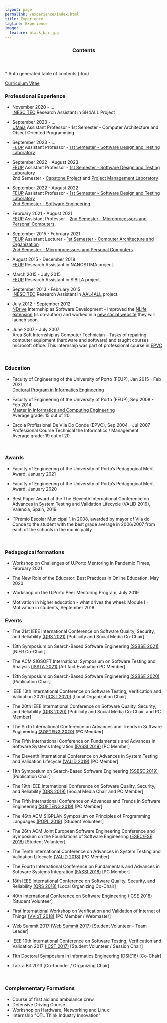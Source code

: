 ```yaml
---
layout: page
permalink: /experience/index.html
title: Experience
tagline: Experience
image:
  feature: black_bar.jpg
---
```


<section id="table-of-contents" class="toc">
  <header>
    <h3>Contents</h3>
  </header>
<div id="drawer" markdown="1">
*  Auto generated table of contents
{:toc}
</div> 
</section><!-- /#table-of-contents -->


<a href="cv.pdf"><i class="icon-pdf"></i> Curriculum Vitae</a>



### Professional Experience


* November 2020 - ... <br/>
[INESC TEC](http://www.inescporto.pt/) Research Assistant in SH4ALL Project


* September 2023 - ...  <br/>
[UMaia](http://www.umaia.pt/) Assistant Professor - 1st Semester - Computer Architecture and Object Oriented Programming

* September 2023 - ...  <br/>
[FEUP](http://www.fe.up.pt/) Assistant Professor - [1st Semester - Software Design and Testing Laboratory](https://sigarra.up.pt/feup/pt/ucurr_geral.ficha_uc_view?pv_ocorrencia_id=501676)

* September 2022 - August 2023  <br/>
[FEUP](http://www.fe.up.pt/) Assistant Professor - [1st Semester - Software Design and Testing Laboratory](https://sigarra.up.pt/feup/pt/ucurr_geral.ficha_uc_view?pv_ocorrencia_id=501676) <br/> 2nd Semester - [Capstone Project](https://sigarra.up.pt/feup/en/UCURR_GERAL.FICHA_UC_VIEW?pv_ocorrencia_id=501692) and [Project Management Laboratory](https://sigarra.up.pt/feup/en/UCURR_GERAL.FICHA_UC_VIEW?pv_ocorrencia_id=501936)


* September 2022 - August 2022  <br/>
[FEUP](http://www.fe.up.pt/) Assistant Professor - [1st Semester - Software Design and Testing Laboratory](https://sigarra.up.pt/feup/en/UCURR_GERAL.FICHA_UC_VIEW?pv_ocorrencia_id=484407) <br/> [2nd Semester - Software Engineering](https://sigarra.up.pt/feup/en/UCURR_GERAL.FICHA_UC_VIEW?pv_ocorrencia_id=484425). 


* February 2021 - August 2021  <br/>
[FEUP](http://www.fe.up.pt/) Assistant Professor - [2nd Semester - Microprocessors and Personal Computers](https://sigarra.up.pt/feup/en/UCURR_GERAL.FICHA_UC_VIEW?pv_ocorrencia_id=459469). 

* September 2015 - February 2021 <br/>
[FEUP](http://www.fe.up.pt/) Assistant Lecturer - [1st Semester - Computer Architecture and Organization](https://sigarra.up.pt/feup/en/UCURR_GERAL.FICHA_UC_VIEW?pv_ocorrencia_id=368691) <br/> [2nd Semester - Microprocessors and Personal Computers](https://sigarra.up.pt/feup/en/UCURR_GERAL.FICHA_UC_VIEW?pv_ocorrencia_id=459469). 

* August 2015 - December 2018 <br/>
[FEUP](http://www.fe.up.pt/) Research Assistant in NANOSTIMA project. 

* March 2015 - July 2015 <br/>
[FEUP](http://www.fe.up.pt/) Research Assistant in SIBILA project. 

* September 2013 - February 2015 <br/>
[INESC TEC](http://www.inescporto.pt/) Research Assistant in  [AAL4ALL](http://www.aal4all.org) project. 

* July 2012 - September 2012 <br/>
[NDrive](http://www.ndrive.com) Internship as Software Development - Improved the [NLife extension](https://chrome.google.com/webstore/detail/nlife/iokmohhpmkdchcmibndkndcpbdlkocon) (is co-author) and worked in a [new social website](http://nlife.ndrive.com) they will launch soon.

* June 2007 - July 2007 <br/>
Área Soft Internship as Computer Technician -  Tasks of repairing computer equipment (hardware and software) and taught courses microsoft office. This internship was part of professional course in [EPVC](http://www.epviladoconde.com)


<br/>

### Education

* Faculty of Engineering of the University of Porto (FEUP), Jan 2015 - Feb 2021 <br/>
[Doctoral Program in Informatics Engineering](https://sigarra.up.pt/feup/en/CUR_GERAL.CUR_VIEW?pv_curso_id=679&pv_ano_lectivo=2015&pv_origem=CUR) 

* Faculty of Engineering of the University of Porto (FEUP), Sep 2008 - Feb 2014 <br/>
[Master in Informatics and Computing Engineering](http://sigarra.up.pt/feup/en/cur_geral.cur_view?pv_ano_lectivo=2013&pv_origem=CUR&pv_tipo_cur_sigla=MI&pv_curso_id=742) <br/>
Average grade: 15 out of 20

* Escola Profissional De Vila Do Conde (EPVC), Sep 2004 - Jul 2007 <br/>
Professional Course Technical the Informatics / Management<br/>
Average grade: 19 out of 20


<br/>


### Awards

* Faculty of Engineering of the University of Porto’s Pedagogical Merit Award, January 2021

* Faculty of Engineering of the University of Porto’s Pedagogical Merit Award, January 2020

* Best Paper Award at the The Eleventh International Conference on Advances in System Testing and Validation Lifecycle (VALID 2019), Valencia, Spain, 2019

* ``Prémio Escolar Municipal'', in 2008, awarded by mayor of Vila do Conde to the student with the best grade average in 2006/2007 from each of the schools in the municipality.



<br/>


### Pedagogical formations

* Workshop on Challenges of U.Porto Mentoring in Pandemic Times, February 2021

* The New Role of the Educator: Best Practices in Online Education, May 2020

* Workshop on the U.Porto Peer Mentoring Program, July 2019

* Motivation in higher education - what drives the wheel: Module I - Motivation in students, September 2018


### Events

* The 21st IEEE International Conference on Software Quality, Security, and Reliability [(QRS 2021)](https://qrs21.techconf.org/) [Publicity and Social Media Co-Chair]

* 13th Symposium on Search-Based Software Engineering [(SSBSE 2021)](https://conf.researchr.org/home/ssbse-2021) [NIER Co-Chair]

* The ACM SIGSOFT International Symposium on Software Testing and Analysis [(ISSTA 2021)](https://conf.researchr.org/home/issta-2021) [Artifact Evaluation PC Member]

* 12th Symposium on Search-Based Software Engineering [(SSBSE 2020)](http://ssbse2020.di.uniba.it/) [Publication Chair]

* IEEE 13th International Conference on Software Testing, Verification and Validation 2020 [(ICST 2020)](https://www.icst2020.info/home/icst-2020) [Local Organization Chair]

* The 20th IEEE International Conference on Software Quality, Security, and Reliability [(QRS 2020)](https://qrs120.techconf.org/) [Publicity and Social Media Co-Chair, and PC Member]

* The Sixth International Conference on Advances and Trends in Software Engineering [(SOFTENG 2020)](https://www.iaria.org/conferences2020/SOFTENG20.html) [PC Member]

* The Fifth International Conference on Fundamentals and Advances in Software Systems Integration [(FASSI 2019)](http://www.iaria.org/conferences2019/FASSI19.html) [PC Member]

* The Eleventh International Conference on Advances in System Testing and Validation Lifecycle [(VALID 2019)](http://www.iaria.org/conferences2019/VALID19.html) [PC Member]

* 11th Symposium on Search-Based Software Engineering [(SSBSE 2019)](http://ssbse19.mines-albi.fr/) [Publication Chair]

* The 19th IEEE International Conference on Software Quality, Security, and Reliability [(QRS 2019)](https://qrs19.techconf.org/) [Social Media Chair and PC Member]

* The Fifth International Conference on Advances and Trends in Software Engineering [(SOFTENG 2019)](https://www.iaria.org/conferences2019/ComSOFTENG19.html) [PC Member]

* The 46th ACM SIGPLAN Symposium on Principles of Programming Languages [(POPL 2019)](https://popl19.sigplan.org/) [Student Volunteer]

* The 26th ACM Joint European Software Engineering Conference and Symposium on the Foundations of Software Engineering [(ESEC/FSE 2018)](https://2018.fseconference.org/home) [Student Volunteer]

* The Tenth International Conference on Advances in System Testing and Validation Lifecycle [(VALID 2018)](http://www.iaria.org/conferences2018/RegistrationVALID18.html) [PC Member]

* The Fourth International Conference on Fundamentals and Advances in Software Systems Integration [(FASSI 2018)](https://www.iaria.org/conferences2018/ComFASSI18.html) [PC Member]

* 18th IEEE International Conference on Software Quality, Security, and Reliability [(QRS 2018)](http://paris.utdallas.edu/qrs18/index.html) [Local Organizing Co-Chair]

* 40th International Conference on Software Engineering [(ICSE 2018)](https://www.icse2018.org/) [Student Volunteer]

* First International Workshop on Verification and Validation of Internet of Things [(VVIoT 2018)](https://web.fe.up.pt/~vviot2018/) [PC Member / Webmaster]

* Web Summit 2017 [(Web Summit 2017)](https://websummit.com/) [Student Volunteer - Team Leader]

* IEEE 10th International Conference on Software Testing, Verification and Validation 2017 [(ICST 2017)](http://www.aster.or.jp/conference/icst2017/) [Student Volunteer / Session Chair]

* 11th Doctoral Symposium in Informatics Engineering [(DSIE16)](https://web.fe.up.pt/~prodei/dsie16/) [Co-Chair]

* Talk a Bit 2013 [Co-founder / Organizing Chair]


<br/>


### Complementary Formations

* Course of first aid and ambulance crew
* Defensive Driving Course
* Workshop on Hardware, Networking and Linux
* Internship "OTL Think Industry Innovation"



